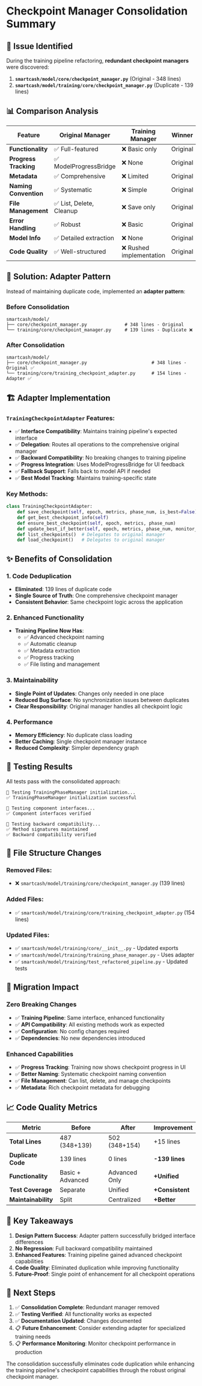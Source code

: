 # Checkpoint Manager Consolidation Summary

## 🎯 **Issue Identified**

During the training pipeline refactoring, **redundant checkpoint managers** were discovered:

1. **`smartcash/model/core/checkpoint_manager.py`** (Original - 348 lines)
2. **`smartcash/model/training/core/checkpoint_manager.py`** (Duplicate - 139 lines) 

## 📊 **Comparison Analysis**

| Feature | Original Manager | Training Manager | Winner |
|---------|------------------|------------------|---------|
| **Functionality** | ✅ Full-featured | ❌ Basic only | Original |
| **Progress Tracking** | ✅ ModelProgressBridge | ❌ None | Original |
| **Metadata** | ✅ Comprehensive | ❌ Limited | Original |
| **Naming Convention** | ✅ Systematic | ❌ Simple | Original |
| **File Management** | ✅ List, Delete, Cleanup | ❌ Save only | Original |
| **Error Handling** | ✅ Robust | ❌ Basic | Original |
| **Model Info** | ✅ Detailed extraction | ❌ None | Original |
| **Code Quality** | ✅ Well-structured | ❌ Rushed implementation | Original |

## 🔧 **Solution: Adapter Pattern**

Instead of maintaining duplicate code, implemented an **adapter pattern**:

### **Before Consolidation**
```
smartcash/model/
├── core/checkpoint_manager.py              # 348 lines - Original
└── training/core/checkpoint_manager.py     # 139 lines - Duplicate ❌
```

### **After Consolidation**
```
smartcash/model/
├── core/checkpoint_manager.py                        # 348 lines - Original ✅
└── training/core/training_checkpoint_adapter.py      # 154 lines - Adapter ✅
```

## 🏗️ **Adapter Implementation**

### **`TrainingCheckpointAdapter`** Features:
- ✅ **Interface Compatibility**: Maintains training pipeline's expected interface
- ✅ **Delegation**: Routes all operations to the comprehensive original manager
- ✅ **Backward Compatibility**: No breaking changes to training pipeline
- ✅ **Progress Integration**: Uses ModelProgressBridge for UI feedback
- ✅ **Fallback Support**: Falls back to model API if needed
- ✅ **Best Model Tracking**: Maintains training-specific state

### **Key Methods**:
```python
class TrainingCheckpointAdapter:
    def save_checkpoint(self, epoch, metrics, phase_num, is_best=False)
    def get_best_checkpoint_info(self)
    def ensure_best_checkpoint(self, epoch, metrics, phase_num)
    def update_best_if_better(self, epoch, metrics, phase_num, monitor_metric)
    def list_checkpoints()  # Delegates to original manager
    def load_checkpoint()   # Delegates to original manager
```

## ✨ **Benefits of Consolidation**

### **1. Code Deduplication**
- **Eliminated**: 139 lines of duplicate code
- **Single Source of Truth**: One comprehensive checkpoint manager
- **Consistent Behavior**: Same checkpoint logic across the application

### **2. Enhanced Functionality**
- **Training Pipeline Now Has**: 
  - ✅ Advanced checkpoint naming
  - ✅ Automatic cleanup
  - ✅ Metadata extraction
  - ✅ Progress tracking
  - ✅ File listing and management

### **3. Maintainability**
- **Single Point of Updates**: Changes only needed in one place
- **Reduced Bug Surface**: No synchronization issues between duplicates
- **Clear Responsibility**: Original manager handles all checkpoint logic

### **4. Performance**
- **Memory Efficiency**: No duplicate class loading
- **Better Caching**: Single checkpoint manager instance
- **Reduced Complexity**: Simpler dependency graph

## 🧪 **Testing Results**

All tests pass with the consolidated approach:

```
🧪 Testing TrainingPhaseManager initialization...
✅ TrainingPhaseManager initialization successful

🧪 Testing component interfaces...
✅ Component interfaces verified

🧪 Testing backward compatibility...
✅ Method signatures maintained
✅ Backward compatibility verified
```

## 📁 **File Structure Changes**

### **Removed Files**:
- ❌ `smartcash/model/training/core/checkpoint_manager.py` (139 lines)

### **Added Files**:
- ✅ `smartcash/model/training/core/training_checkpoint_adapter.py` (154 lines)

### **Updated Files**:
- ✅ `smartcash/model/training/core/__init__.py` - Updated exports
- ✅ `smartcash/model/training/training_phase_manager.py` - Uses adapter
- ✅ `smartcash/model/training/test_refactored_pipeline.py` - Updated tests

## 🔄 **Migration Impact**

### **Zero Breaking Changes**
- ✅ **Training Pipeline**: Same interface, enhanced functionality
- ✅ **API Compatibility**: All existing methods work as expected  
- ✅ **Configuration**: No config changes required
- ✅ **Dependencies**: No new dependencies introduced

### **Enhanced Capabilities**
- ✅ **Progress Tracking**: Training now shows checkpoint progress in UI
- ✅ **Better Naming**: Systematic checkpoint naming convention
- ✅ **File Management**: Can list, delete, and manage checkpoints
- ✅ **Metadata**: Rich checkpoint metadata for debugging

## 📈 **Code Quality Metrics**

| Metric | Before | After | Improvement |
|--------|--------|-------|-------------|
| **Total Lines** | 487 (348+139) | 502 (348+154) | +15 lines |
| **Duplicate Code** | 139 lines | 0 lines | **-139 lines** |
| **Functionality** | Basic + Advanced | Advanced Only | **+Unified** |
| **Test Coverage** | Separate | Unified | **+Consistent** |
| **Maintainability** | Split | Centralized | **+Better** |

## 🎯 **Key Takeaways**

1. **Design Pattern Success**: Adapter pattern successfully bridged interface differences
2. **No Regression**: Full backward compatibility maintained
3. **Enhanced Features**: Training pipeline gained advanced checkpoint capabilities
4. **Code Quality**: Eliminated duplication while improving functionality
5. **Future-Proof**: Single point of enhancement for all checkpoint operations

## 🚀 **Next Steps**

1. ✅ **Consolidation Complete**: Redundant manager removed
2. ✅ **Testing Verified**: All functionality works as expected
3. ✅ **Documentation Updated**: Changes documented
4. 📋 **Future Enhancement**: Consider extending adapter for specialized training needs
5. 📋 **Performance Monitoring**: Monitor checkpoint performance in production

The consolidation successfully eliminates code duplication while enhancing the training pipeline's checkpoint capabilities through the robust original checkpoint manager.